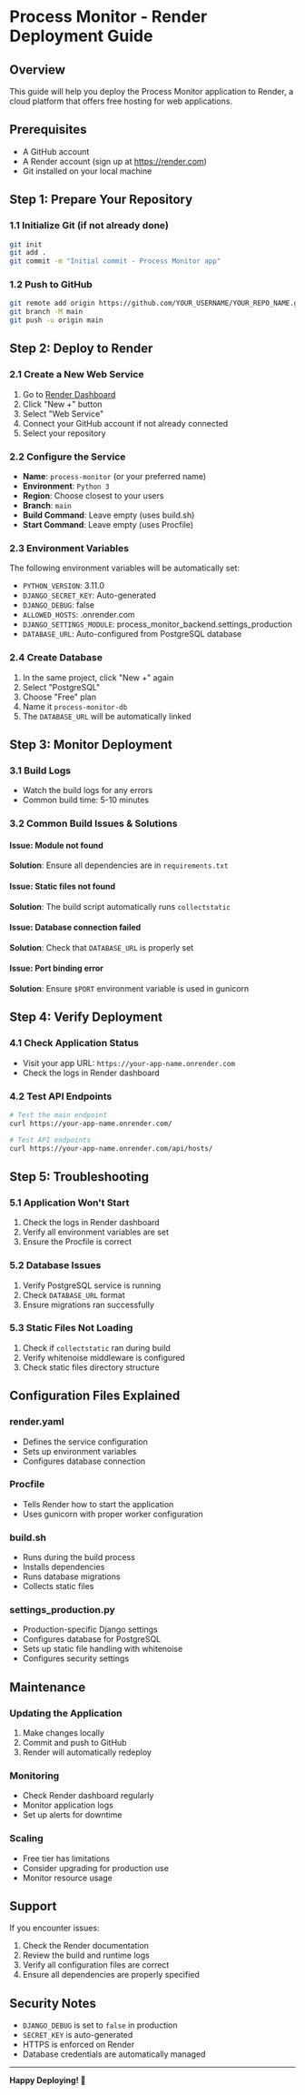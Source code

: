 # Process Monitor - Render Deployment Guide

## Overview
This guide will help you deploy the Process Monitor application to Render, a cloud platform that offers free hosting for web applications.

## Prerequisites
- A GitHub account
- A Render account (sign up at https://render.com)
- Git installed on your local machine

## Step 1: Prepare Your Repository

### 1.1 Initialize Git (if not already done)
```bash
git init
git add .
git commit -m "Initial commit - Process Monitor app"
```

### 1.2 Push to GitHub
```bash
git remote add origin https://github.com/YOUR_USERNAME/YOUR_REPO_NAME.git
git branch -M main
git push -u origin main
```

## Step 2: Deploy to Render

### 2.1 Create a New Web Service
1. Go to [Render Dashboard](https://dashboard.render.com)
2. Click "New +" button
3. Select "Web Service"
4. Connect your GitHub account if not already connected
5. Select your repository

### 2.2 Configure the Service
- **Name**: `process-monitor` (or your preferred name)
- **Environment**: `Python 3`
- **Region**: Choose closest to your users
- **Branch**: `main`
- **Build Command**: Leave empty (uses build.sh)
- **Start Command**: Leave empty (uses Procfile)

### 2.3 Environment Variables
The following environment variables will be automatically set:
- `PYTHON_VERSION`: 3.11.0
- `DJANGO_SECRET_KEY`: Auto-generated
- `DJANGO_DEBUG`: false
- `ALLOWED_HOSTS`: .onrender.com
- `DJANGO_SETTINGS_MODULE`: process_monitor_backend.settings_production
- `DATABASE_URL`: Auto-configured from PostgreSQL database

### 2.4 Create Database
1. In the same project, click "New +" again
2. Select "PostgreSQL"
3. Choose "Free" plan
4. Name it `process-monitor-db`
5. The `DATABASE_URL` will be automatically linked

## Step 3: Monitor Deployment

### 3.1 Build Logs
- Watch the build logs for any errors
- Common build time: 5-10 minutes

### 3.2 Common Build Issues & Solutions

#### Issue: Module not found
**Solution**: Ensure all dependencies are in `requirements.txt`

#### Issue: Static files not found
**Solution**: The build script automatically runs `collectstatic`

#### Issue: Database connection failed
**Solution**: Check that `DATABASE_URL` is properly set

#### Issue: Port binding error
**Solution**: Ensure `$PORT` environment variable is used in gunicorn

## Step 4: Verify Deployment

### 4.1 Check Application Status
- Visit your app URL: `https://your-app-name.onrender.com`
- Check the logs in Render dashboard

### 4.2 Test API Endpoints
```bash
# Test the main endpoint
curl https://your-app-name.onrender.com/

# Test API endpoints
curl https://your-app-name.onrender.com/api/hosts/
```

## Step 5: Troubleshooting

### 5.1 Application Won't Start
1. Check the logs in Render dashboard
2. Verify all environment variables are set
3. Ensure the Procfile is correct

### 5.2 Database Issues
1. Verify PostgreSQL service is running
2. Check `DATABASE_URL` format
3. Ensure migrations ran successfully

### 5.3 Static Files Not Loading
1. Check if `collectstatic` ran during build
2. Verify whitenoise middleware is configured
3. Check static files directory structure

## Configuration Files Explained

### render.yaml
- Defines the service configuration
- Sets up environment variables
- Configures database connection

### Procfile
- Tells Render how to start the application
- Uses gunicorn with proper worker configuration

### build.sh
- Runs during the build process
- Installs dependencies
- Runs database migrations
- Collects static files

### settings_production.py
- Production-specific Django settings
- Configures database for PostgreSQL
- Sets up static file handling with whitenoise
- Configures security settings

## Maintenance

### Updating the Application
1. Make changes locally
2. Commit and push to GitHub
3. Render will automatically redeploy

### Monitoring
- Check Render dashboard regularly
- Monitor application logs
- Set up alerts for downtime

### Scaling
- Free tier has limitations
- Consider upgrading for production use
- Monitor resource usage

## Support

If you encounter issues:
1. Check the Render documentation
2. Review the build and runtime logs
3. Verify all configuration files are correct
4. Ensure all dependencies are properly specified

## Security Notes

- `DJANGO_DEBUG` is set to `false` in production
- `SECRET_KEY` is auto-generated
- HTTPS is enforced on Render
- Database credentials are automatically managed

---

**Happy Deploying! 🚀** 